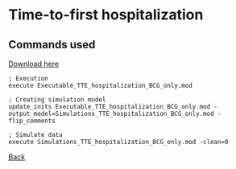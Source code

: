 # Time-to-first hospitalization

## Commands used

<a download="download" href="./Command_TTE_hospitalization_BCG_only.txt">Download here</a>

```![image]
; Execution
execute Executable_TTE_hospitalization_BCG_only.mod

; Creating simulation model
update_inits Executable_TTE_hospitalization_BCG_only.mod -output_model=Simulations_TTE_hospitalization_BCG_only.mod -flip_comments

; Simulate data
execute Simulations_TTE_hospitalization_BCG_only.mod -clean=0
```

[Back](../hospitalization_tte_main)
